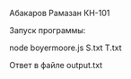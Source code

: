 Абакаров Рамазан КН-101

Запуск программы:

node boyermoore.js S.txt T.txt

Ответ в файле output.txt
